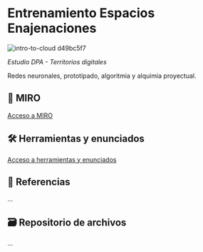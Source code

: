 # Entrenamiento Espacios Enajenaciones

![intro-to-cloud d49bc5f7](archivos/intro_.gif)

*Estudio DPA - Territorios digitales*

Redes neuronales, prototipado, algoritmia y alquimia proyectual.


## 📌 MIRO
[Acceso a MIRO](https://miro.com/app/board/uXjVN1J8oIk=/?share_link_id=652324629133)

## 🛠️ Herramientas y enunciados
[Acceso a herramientas y enunciados](/semanas/README.md)

## 🧨 Referencias
...

## 🗃️ Repositorio de archivos
...


